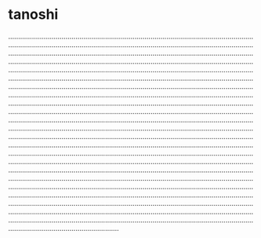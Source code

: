 # tanoshi
............................................................................................................................................................................................................................................................................................................................................................................................................................................................................................................................................................................................................................................................................................................................................................................................................................................................................................................................................................................................................................................................................................................................................................................................................................................................................................................................................................................................................................................................................................................................................................................................................................................................................................................................................................................................................................................................................................................................................................................................................................................................................................................................................................................................................................................................................................................................................................................................................................................................................................................................................................................................................................................................................................................................................................................................................................................................................................................................................................................................................................